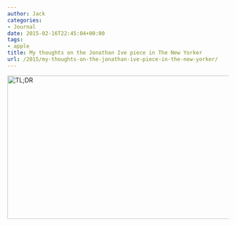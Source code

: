```yaml
---
author: Jack
categories:
- Journal
date: 2015-02-16T22:45:04+00:00
tags:
- apple
title: My thoughts on the Jonathan Ive piece in The New Yorker
url: /2015/my-thoughts-on-the-jonathan-ive-piece-in-the-new-yorker/
---
```


<img title="tldr.png" src="/img/2015/02/tldr.png" alt="TL;DR" width="520" height="328" border="0" />